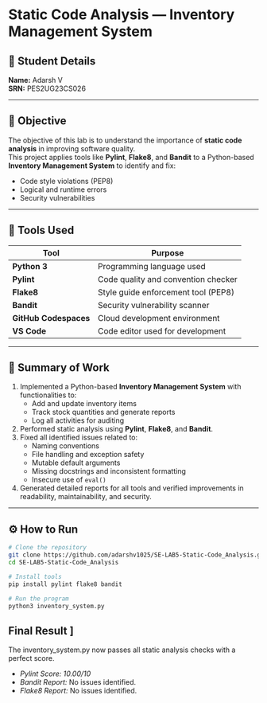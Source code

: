 # Static Code Analysis — Inventory Management System

## 👤 Student Details
**Name:** Adarsh V  
**SRN:** PES2UG23CS026    

---

## 🎯 Objective
The objective of this lab is to understand the importance of **static code analysis** in improving software quality.  
This project applies tools like **Pylint**, **Flake8**, and **Bandit** to a Python-based **Inventory Management System** to identify and fix:
- Code style violations (PEP8)
- Logical and runtime errors
- Security vulnerabilities

---

## 🧰 Tools Used
| Tool | Purpose |
|------|----------|
| **Python 3** | Programming language used |
| **Pylint** | Code quality and convention checker |
| **Flake8** | Style guide enforcement tool (PEP8) |
| **Bandit** | Security vulnerability scanner |
| **GitHub Codespaces** | Cloud development environment |
| **VS Code** | Code editor used for development |

---

## 📝 Summary of Work
1. Implemented a Python-based **Inventory Management System** with functionalities to:
   - Add and update inventory items  
   - Track stock quantities and generate reports  
   - Log all activities for auditing  
2. Performed static analysis using **Pylint**, **Flake8**, and **Bandit**.  
3. Fixed all identified issues related to:
   - Naming conventions  
   - File handling and exception safety  
   - Mutable default arguments  
   - Missing docstrings and inconsistent formatting  
   - Insecure use of `eval()`  
4. Generated detailed reports for all tools and verified improvements in readability, maintainability, and security.

---

## ⚙️ How to Run
```bash
# Clone the repository
git clone https://github.com/adarshv1025/SE-LAB5-Static-Code_Analysis.git
cd SE-LAB5-Static-Code_Analysis

# Install tools
pip install pylint flake8 bandit

# Run the program
python3 inventory_system.py
 ```
## Final Result ]
The inventory_system.py now passes all static analysis checks with a perfect score. 
* *Pylint Score:* *10.00/10* 
* *Bandit Report:* No issues identified.
* *Flake8 Report:* No issues identified.
